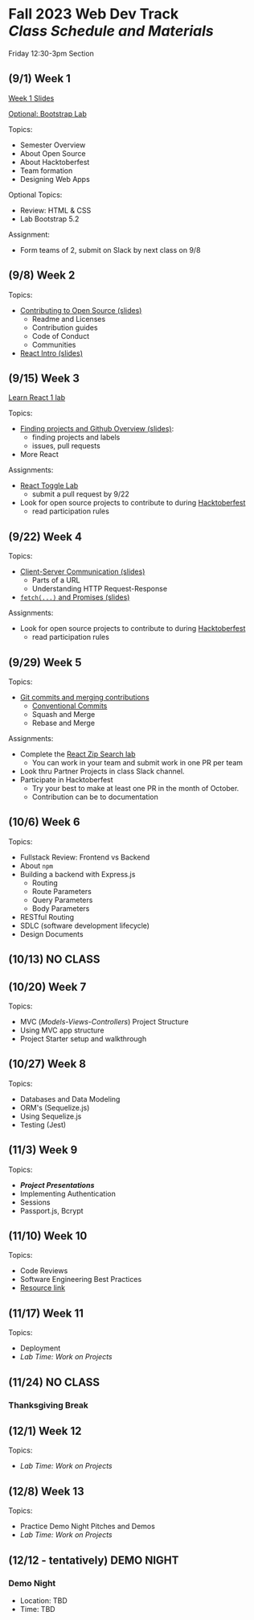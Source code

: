 # Fall 2023 Web Dev Track <br />_Class Schedule and Materials_

Friday 12:30-3pm Section

## (9/1) Week 1

[Week 1 Slides](https://docs.google.com/presentation/d/1oPhDmiQaYsaT_5Q_dhVZ38aL9e0W7kjv44zCVTZMUic/edit?usp=sharing)

[Optional: Bootstrap Lab](https://github.com/CUNYTechPrep/lab-bootstrap-5.2)

Topics:

- Semester Overview
- About Open Source
- About Hacktoberfest
- Team formation
- Designing Web Apps


Optional Topics:
- Review: HTML & CSS
- Lab Bootstrap 5.2

Assignment:
- Form teams of 2, submit on Slack by next class on 9/8

## (9/8) Week 2


Topics:

- [Contributing to Open Source (slides)](https://docs.google.com/presentation/d/1iYjr8h3bHjcwrQ6uO-iirW7TGkSNMRhEH1-YswNOc7U/edit?usp=sharing)
	+ Readme and Licenses
	+ Contribution guides
	+ Code of Conduct
	+ Communities
- [React Intro (slides)](https://docs.google.com/presentation/d/1Irg_ScxrLVN425nsA1vn7rZ-vv83G0XsB3jQPodXnfA/edit?usp=sharing)


## (9/15) Week 3

[Learn React 1 lab](materials/learn-react-1.md)

Topics:

- [Finding projects and Github Overview (slides)](https://docs.google.com/presentation/d/1rhe_XRWrWPuC-o_QSHg9IpBbx4wKzpAUGTZ-0NupSFU/edit?usp=sharing):
	+ finding projects and labels
	+ issues, pull requests
- More React

Assignments:

- [React Toggle Lab](https://github.com/CUNYTechPrep/lab-react-toggle)
	+ submit a pull request by 9/22
- Look for open source projects to contribute to during [Hacktoberfest](https://hacktoberfest.com/participation/)
	+ read participation rules

## (9/22) Week 4

Topics:

- [Client-Server Communication (slides)](https://docs.google.com/presentation/d/1hJgCCh3UiygFQ6q8_G7_KCn332rGuo6VPHlM49JM4Ao/edit#slide=id.p)
    + Parts of a URL
    + Understanding HTTP Request-Response
- [`fetch(...)` and Promises (slides)](https://docs.google.com/presentation/d/1ctGUH2sYpqDjo268t_nL0A3u1t6tzAqwk-mw5WIxwnM/edit#slide=id.p)

Assignments: 

- Look for open source projects to contribute to during [Hacktoberfest](https://hacktoberfest.com/participation/)
	+ read participation rules

## (9/29) Week 5

Topics:

- [Git commits and merging contributions](https://docs.google.com/presentation/d/1T8kmHkvCGy49-Z2malI1BzEH4LlN2SUNDa7ZUkyrD1s/edit?usp=sharing)
	+ [Conventional Commits](https://www.conventionalcommits.org/en/v1.0.0/)
	+ Squash and Merge
	+ Rebase and Merge

Assignments:

- Complete the [React Zip Search lab](https://github.com/CUNYTechPrep/lab-react-zip-search)
	+ You can work in your team and submit work in one PR per team
- Look thru Partner Projects in class Slack channel.
- Participate in Hacktoberfest
	+ Try your best to make at least one PR in the month of October.
	+ Contribution can be to documentation

## (10/6) Week 6

Topics:

- Fullstack Review: Frontend vs Backend
- About `npm`
- Building a backend with Express.js
    + Routing
    + Route Parameters
    + Query Parameters
    + Body Parameters
- RESTful Routing
- SDLC (software development lifecycle)
- Design Documents


## (10/13) NO CLASS

## (10/20) Week 7

Topics:

- MVC (_Models-Views-Controllers_) Project Structure
- Using MVC app structure
- Project Starter setup and walkthrough


## (10/27) Week 8


Topics:

- Databases and Data Modeling
- ORM's (Sequelize.js)
- Using Sequelize.js
- Testing (Jest)

## (11/3) Week 9

Topics:

- **_Project Presentations_**
- Implementing Authentication
- Sessions
- Passport.js, Bcrypt

## (11/10) Week 10


Topics:

- Code Reviews
- Software Engineering Best Practices
- [Resource link](http://web.mit.edu/6.005/www/fa16/classes/04-code-review/)

## (11/17) Week 11


Topics:

- Deployment
- _Lab Time: Work on Projects_

## (11/24) NO CLASS

### Thanksgiving Break


## (12/1) Week 12

Topics:

- _Lab Time: Work on Projects_

## (12/8) Week 13

Topics:

- Practice Demo Night Pitches and Demos
- _Lab Time: Work on Projects_

## (12/12 - tentatively) DEMO NIGHT

### Demo Night

- Location: TBD
- Time: TBD
